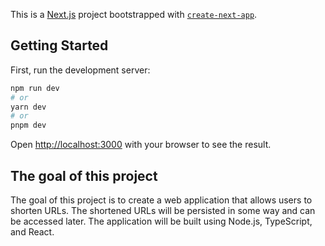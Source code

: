 This is a [Next.js](https://nextjs.org/) project bootstrapped with [`create-next-app`](https://github.com/vercel/next.js/tree/canary/packages/create-next-app).

## Getting Started

First, run the development server:

```bash
npm run dev
# or
yarn dev
# or
pnpm dev
```

Open [http://localhost:3000](http://localhost:3000) with your browser to see the result.

## The goal of this project
The goal of this project is to create a web application that allows users to shorten URLs. 
The shortened URLs will be persisted in some way and can be accessed later. 
The application will be built using Node.js, TypeScript, and React.

